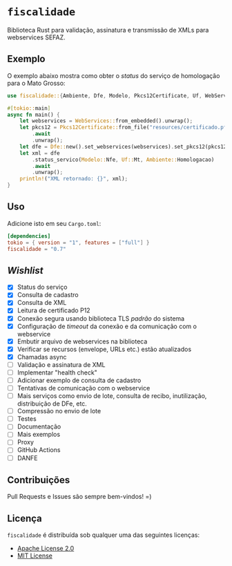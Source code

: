# `fiscalidade`

Biblioteca Rust para validação, assinatura e transmissão de XMLs para
webservices SEFAZ.

## Exemplo

O exemplo abaixo mostra como obter o _status_ do serviço de homologação para o
Mato Grosso:

```rust
use fiscalidade::{Ambiente, Dfe, Modelo, Pkcs12Certificate, Uf, WebServices};

#[tokio::main]
async fn main() {
    let webservices = WebServices::from_embedded().unwrap();
    let pkcs12 = Pkcs12Certificate::from_file("resources/certificado.pfx", "minha-senha-secreta")
        .await
        .unwrap();
    let dfe = Dfe::new().set_webservices(webservices).set_pkcs12(pkcs12);
    let xml = dfe
        .status_servico(Modelo::Nfe, Uf::Mt, Ambiente::Homologacao)
        .await
        .unwrap();
    println!("XML retornado: {}", xml);
}
```

## Uso

Adicione isto em seu `Cargo.toml`:

```toml
[dependencies]
tokio = { version = "1", features = ["full"] }
fiscalidade = "0.7"
```

## _Wishlist_

- [x] Status do serviço
- [x] Consulta de cadastro
- [x] Consulta de XML
- [x] Leitura de certificado P12
- [x] Conexão segura usando biblioteca TLS _padrão_ do sistema
- [x] Configuração de _timeout_ da conexão e da comunicação com o webservice
- [x] Embutir arquivo de webservices na biblioteca
- [x] Verificar se recursos (envelope, URLs etc.) estão atualizados
- [x] Chamadas async
- [ ] Validação e assinatura de XML
- [ ] Implementar "health check"
- [ ] Adicionar exemplo de consulta de cadastro
- [ ] Tentativas de comunicação com o webservice
- [ ] Mais serviços como envio de lote, consulta de recibo, inutilização,
      distribuição de DFe, etc.
- [ ] Compressão no envio de lote
- [ ] Testes
- [ ] Documentação
- [ ] Mais exemplos
- [ ] Proxy
- [ ] GitHub Actions
- [ ] DANFE

## Contribuições

Pull Requests e Issues são sempre bem-vindos! =)

## Licença

`fiscalidade` é distribuída sob qualquer uma das seguintes licenças:

- [Apache License 2.0](LICENSE-APACHE)
- [MIT License](LICENSE-MIT)
